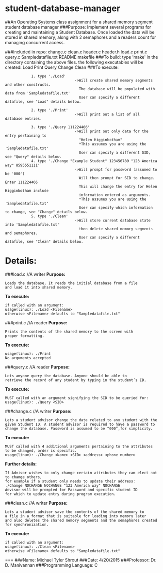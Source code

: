 # student-database-manager
##An Operating Systems class assignment for a shared memory segment student database manager
###Purpose: 
		Implement several programs for creating and maintaining a Student Database. 
		Once loaded the data will be stored in shared memory, along with 2 semaphores
		and a readers count for managing concurrent access.
		 
###Included in repo: 
		change.c clean.c header.c header.h load.c print.c query.c 
		Sampledatafile.txt README makefile
###To build: 
		type 'make' in the directory containing the above files.
		the following executables will be created: Load Print Query Change Clean
###To execute: 
```
			1. type './Load'  
								->Will create shared memory segments and other constructs. 
								  The database will be populated with data from 'Sampledatafile.txt'
 								  User can specify a different datafile, see "Load" details below.
			
			2. type './Print' 
								->Will print out a list of all database entries.
			
			3. type './Query 111224466'
								->Will print out only data for the entry pertaining to 
								  "Helen Higginbotham" 
								  *This assumes you are using the 'Sampledatafile.txt'
								  User can specify a different SID, see "Query" details below.
			4. type './Change "Example Student" 123456789 "123 America way" 8595551111'
								->Will prompt for password (assumed to be '000')
								  Will then prompt for SID to change. Enter 111224466
								  This will change the entry for Helen Higginbotham include 
								  information entered as arguments. 
								  *This assumes you are using the 'Sampledatafile.txt'
								  User can specify which information to change, see "Change" details below.
			5. type './Clean'
								->Will store current database state into 'Sampledatafile.txt'
								  then delete shared memory segments and semaphores.
								  User can specify a different datafile, see "Clean" details below.
```
Details:
========
###load.c //A writer
**Purpose:**
```
Loads the database. It reads the initial database from a file 
and load it into shared memory.
```
**To execute:**
```
if called with an argument:
usage(linux): ./Load <Filename>
otherwise <Filename> defaults to "Sampledatafile.txt"
```


###print.c //A reader
**Purpose:**
```
Prints the contents of the shared memory to the screen with 
proper formatting.
```
**To execute:**
```
usage(linux): ./Print
No arguments accepted
```


###query.c //A reader
**Purpose:**
```
Lets anyone query the database. Anyone should be able to 
retrieve the record of any student by typing in the student’s ID.
```
**To execute:**
```
MUST called with an argument signifying the SID to be queried for:
usage(linux): ./Query <SID>
```


###change.c //A writer
**Purpose:**
```
Lets a student advisor change the data related to any student with the 
given Student ID. A student advisor is required to have a password to 
change the database. Password is assumed to be “000”,for simplicity.
```
**To execute:**
```
MUST called with 4 additional arguments pertaining to the attributes to be changed, order is specific.
usage(linux): ./Change <Name> <SID> <address> <phone number>
```
**Further details:**
```
If Advisor wishes to only change certain attributes they can elect not to change others, 
for example if a student only needs to update their address:
./Change NOCHANGE NOCHANGE "123 America way" NOCHANGE
Advisor will be prompted for Password and specific student ID 
for which to update entry during program execution.
```


###clean.c //A writer
**Purpose:**
```
Lets a student advisor save the contents of the shared memory to 
a file in a format that is suitable for loading into memory later 
and also deletes the shared memory segments and the semaphores created
for synchronization.
```
**To execute:**
```
if called with an argument:
usage(linux): ./Clean <Filename>
otherwise <Filename> defaults to "Sampledatafile.txt"
```

===
###Name: Michael Tyler Shrout
###Date: 4/20/2015
###Professor: Dr. D. Manivannan
###Programming Language: C
